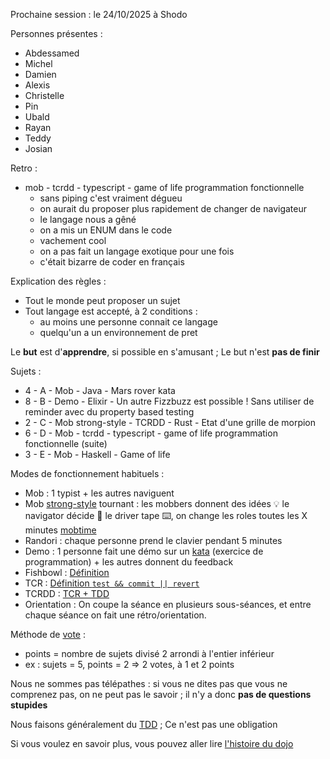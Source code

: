 Prochaine session : le 24/10/2025 à Shodo

Personnes présentes :
- Abdessamed
- Michel
- Damien
- Alexis
- Christelle
- Pin
- Ubald
- Rayan
- Teddy
- Josian

Retro :
- mob - tcrdd - typescript - game of life programmation fonctionnelle
    - sans piping c'est vraiment dégueu
    - on aurait du proposer plus rapidement de changer de navigateur
    - le langage nous a gêné
    - on a mis un ENUM dans le code
    - vachement cool
    - on a pas fait un langage exotique pour une fois
    - c'était bizarre de coder en français

Explication des règles :
- Tout le monde peut proposer un sujet
- Tout langage est accepté, à 2 conditions :
    - au moins une personne connait ce langage
    - quelqu'un a un environnement de pret

Le **but** est d'**apprendre**, si possible en s'amusant ;
Le but n'est **pas de finir**

Sujets :
- 4 - A - Mob - Java - Mars rover kata
- 8 - B - Demo - Elixir - Un autre Fizzbuzz est possible ! Sans utiliser de reminder avec du property based testing
- 2 - C - Mob strong-style - TCRDD - Rust - Etat d'une grille de morpion
- 6 - D - Mob - tcrdd - typescript - game of life programmation fonctionnelle (suite)
- 3 - E - Mob - Haskell - Game of life

Modes de fonctionnement habituels :
- Mob : 1 typist + les autres naviguent
- Mob [strong-style] tournant : les mobbers donnent des idées 💡 le navigator décide 🔀 le driver tape ⌨️, on change les roles toutes les X minutes [mobtime]
- Randori : chaque personne prend le clavier pendant 5 minutes
- Demo : 1 personne fait une démo sur un [kata] (exercice de programmation) + les autres donnent du feedback
- Fishbowl : [Définition][fishbowl]
- TCR : [Définition `test && commit || revert`][tcr]
- TCRDD : [TCR + TDD][tcrdd]
- Orientation : On coupe la séance en plusieurs sous-séances,
  et entre chaque séance on fait une rétro/orientation.

Méthode de [vote] :
- points = nombre de sujets divisé 2 arrondi à l'entier inférieur
- ex : sujets = 5, points = 2 => 2 votes, à 1 et 2 points

Nous ne sommes pas télépathes :
si vous ne dites pas que vous ne comprenez pas, on ne peut pas le savoir ;
il n'y a donc **pas de questions stupides**

Nous faisons généralement du [TDD][test_driven_development] ;
Ce n'est pas une obligation

Si vous voulez en savoir plus, vous pouvez aller lire [l'histoire du dojo]

[kata]: https://web.archive.org/web/20040423023001/http://www.pragprog.com/pragdave/Practices/CodeKata.rdoc
[strong-style]: https://llewellynfalco.blogspot.com/2014/06/llewellyns-strong-style-pairing.html
[mobtime]: https://mobtime.hadrienmp.fr/
[fishbowl]: https://en.wikipedia.org/wiki/Fishbowl_%28conversation%29
[tcr]: https://medium.com/@kentbeck_7670/test-commit-revert-870bbd756864
[tcrdd]: https://git-gamble.is-cool.dev/theory.html#tcrdd
[vote]: https://emmanuelpaatz.com/dojosurvey
[test_driven_development]: https://fr.wikipedia.org/wiki/Test_driven_development
[l'histoire du dojo]: https://github.com/dojo-developpement-paris/dojo-developpement-paris.github.io/blob/main/history.md
